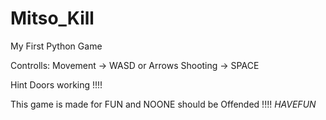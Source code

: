 # Mitso_Kill
 My First Python Game 

 Controlls:
 Movement -> WASD or Arrows
 Shooting -> SPACE

 Hint Doors working !!!!

 This game is made for FUN and NOONE should be Offended !!!!
$HAVEFUN$
 
